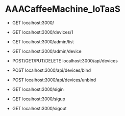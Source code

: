 # AAACaffeeMachine_IoTaaS

- GET localhost:3000/
- GET localhost:3000/devices/1
- GET localhost:3000/admin/list
- GET localhost:3000/admin/device

- POST/GET/PUT/DELETE localhost:3000/api/devices
- POST localhost:3000/api/devices/bind
- POST localhost:3000/api/devices/unbind 

- GET localhost:3000/sigin
- GET localhost:3000/sigup
- GET localhost:3000/sigout